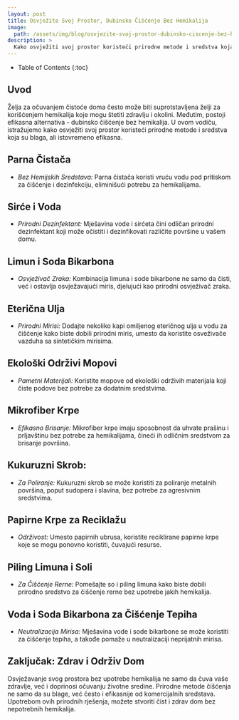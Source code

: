 ```yaml
---
layout: post
title: Osvježite Svoj Prostor, Dubinsko Čišćenje Bez Hemikalija
image: 
  path: /assets/img/blog/osvjezite-svoj-prostor-dubinsko-ciscenje-bez-hemikalija_dubinsko_pranje_ba.jpg
description: >
  Kako osvježiti svoj prostor koristeći prirodne metode i sredstva koja su blaga, ali istovremeno efikasna.
---
```



- Table of Contents
{:toc}


## Uvod

Želja za očuvanjem čistoće doma često može biti suprotstavljena želji za korišćenjem hemikalija koje mogu štetiti zdravlju i okolini. Međutim, postoji efikasna alternativa - dubinsko čišćenje bez hemikalija. U ovom vodiču, istražujemo kako osvježiti svoj prostor koristeći prirodne metode i sredstva koja su blaga, ali istovremeno efikasna.


## Parna Čistača

  - *Bez Hemijskih Sredstava:* Parna čistača koristi vruću vodu pod pritiskom za čišćenje i dezinfekciju, eliminišući potrebu za hemikalijama.


## Sirće i Voda

  - *Prirodni Dezinfektant:* Mješavina vode i sirćeta čini odličan prirodni dezinfektant koji može očistiti i dezinfikovati različite površine u vašem domu.


## Limun i Soda Bikarbona

  - *Osvježivač Zraka:* Kombinacija limuna i sode bikarbone ne samo da čisti, već i ostavlja osvježavajući miris, djelujući kao prirodni osvježivač zraka.


## Eterična Ulja

  - *Prirodni Mirisi:* Dodajte nekoliko kapi omiljenog eteričnog ulja u vodu za čišćenje kako biste dobili prirodni miris, umesto da koristite osveživače vazduha sa sintetičkim mirisima.


## Ekološki Održivi Mopovi

  - *Pametni Materijali:* Koristite mopove od ekološki održivih materijala koji čiste podove bez potrebe za dodatnim sredstvima.


## Mikrofiber Krpe

  - *Efikasno Brisanje:* Mikrofiber krpe imaju sposobnost da uhvate prašinu i prljavštinu bez potrebe za hemikalijama, čineći ih odličnim sredstvom za brisanje površina.


## Kukuruzni Skrob:

  - *Za Poliranje:* Kukuruzni skrob se može koristiti za poliranje metalnih površina, poput sudopera i slavina, bez potrebe za agresivnim sredstvima.


## Papirne Krpe za Reciklažu

  - *Održivost:* Umesto papirnih ubrusa, koristite reciklirane papirne krpe koje se mogu ponovno koristiti, čuvajući resurse.


## Piling Limuna i Soli

  - *Za Čišćenje Rerne:* Pomešajte so i piling limuna kako biste dobili prirodno sredstvo za čišćenje rerne bez upotrebe jakih hemikalija.


## Voda i Soda Bikarbona za Čišćenje Tepiha

  - *Neutralizacija Mirisa:* Mješavina vode i sode bikarbone se može koristiti za čišćenje tepiha, a takođe pomaže u neutralizaciji neprijatnih mirisa.


## Zaključak: Zdrav i Održiv Dom

Osvježavanje svog prostora bez upotrebe hemikalija ne samo da čuva vaše zdravlje, već i doprinosi očuvanju životne sredine. Prirodne metode čišćenja ne samo da su blage, već često i efikasnije od komercijalnih sredstava. Upotrebom ovih prirodnih rješenja, možete stvoriti čist i zdrav dom bez nepotrebnih hemikalija.